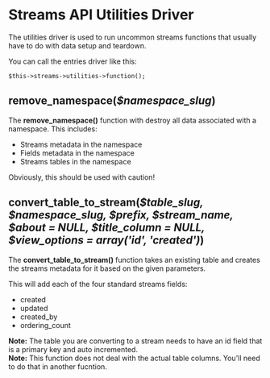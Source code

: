 # Streams API Utilities Driver

The utilities driver is used to run uncommon streams functions that usually have to do with data setup and teardown.

You can call the entries driver like this:

	$this->streams->utilities->function();

## remove\_namespace(<var>$namespace\_slug</var>)

The **remove\_namespace()** function with destroy all data associated with a namespace. This includes:

* Streams metadata in the namespace
* Fields metadata in the namespace
* Streams tables in the namespace

Obviously, this should be used with caution!

## convert\_table\_to\_stream(<var>$table\_slug, $namespace\_slug, $prefix, $stream\_name, $about = NULL, $title\_column = NULL, $view\_options = array('id', 'created')</var>)

The **convert\_table\_to\_stream()** function takes an existing table and creates the streams metadata for it based on the given parameters.

This will add each of the four standard streams fields:

* created
* updated
* created_by
* ordering_count

<div class="tip"><strong>Note:</strong> The table you are converting to a stream needs to have an id field that is a primary key and auto incremented.</div> 

<div class="tip"><strong>Note:</strong> This function does not deal with the actual table columns. You'll need to do that in another fucntion.</div> 
